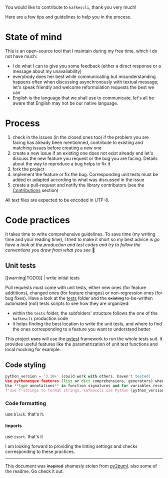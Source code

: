 
You would like to contribute to `kafkescli`, thank you very much!

Here are a few tips and guidelines to help you in the process.

# State of mind

This is an open-source tool that I maintain during my free time, which I do not have much:

* I do what I can to give you some feedback (either a direct response or a message about my unavailability)
* everybody does her best while communicating but misunderstanding happens often when discussing asynchronously with textual message; let's speak friendly and welcome reformulation requests the best we can
* English is the language that we shall use to communicate, let's all be aware that English may not be our native language.

# Process

1. check in the issues (in the closed ones too) if the problem you are facing has already been mentionned, contribute to existing and matching issues before creating a new one
1. create a new issue if an existing one does not exist already and let's discuss the new feature you request or the bug you are facing.
Details about the way to reproduce a bug helps to fix it
1. fork the project
1. implement the feature or fix the bug.
Corresponding unit tests must be added or adapted according to what was discussed in the issue
1. create a pull-request and notify the library contributors (see the [Contributions](README.md#contributions) section)

All text files are expected to be encoded in UTF-8.

# Code practices

It takes time to write comprehensive guidelines.
To save time (my writing time and your reading time), I tried to make it short so my best advice is _go have a look at the production and test codes and try to follow the conventions you draw from what you see_ 🙂

## Unit tests

[[warning|TODO]]
| write initial tests 

Pull requests must come with unit tests, either new ones (for feature addtitions), changed ones (for feature changes) or non-regression ones (for bug fixes).
Have a look at the [tests](tests/) folder and the ~~existing~~ to-be-written automated (not) tests scripts to see how they are organized:

* within the `tests` folder, the subfolders' structure follows the one of the `kafkescli` production code
* it helps finding the best location to write the unit tests, and where to find the ones corresponding to a feature you want to understand better

This project ~~uses~~ will use the [pytest](https://docs.pytest.org) framework to run the whole tests suit.
It provides useful features like the parametrization of unit test functions and local mocking for example.

## Code styling

``` python
python_version = '3.10+' (could work with others. haven't tested)
Use pythonesque features (list or dict comprehensions, generators) when possible and relevant.
Use **type annotations** in function signatures and for variables receiving the result of a function call.
f'use f-strings to format strings, kafkescli use Python {python_version}'
```

### Code formatting

use `black`. that's it.

#### Imports

use `isort`. that's it

I am looking forward to providing the linting settings and checks corresponding to these practices.

---

This document was ~~inspired~~ shamesly stolen from [py2puml](https://github.com/lucsorel/py2puml/). also some of the readme. Go check it out.
